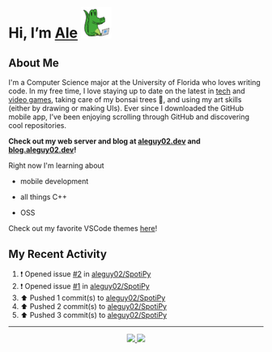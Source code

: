 <!---
Credit to @wei and @AlexanderWangY for inspiration
--->

<p>
  <h1>
    Hi, I’m <a href="https://github.com/aleguy02">Ale</a>
    <img src="public/images/gator.png" width="60">
  </h1>
<p/>

<h2>About Me</h2>

I'm a Computer Science major at the University of Florida who loves writing code.
In my free time, I love staying up to date on the latest in <a href="https://techcrunch.com/" target="_blank">tech</a> 
and <a href="https://www.youtube.com/c/SkillUp" target="_blank">video games</a>, 
taking care of my bonsai trees 🌱, 
and using my art skills (either by drawing or making UIs).
Ever since I downloaded the GitHub mobile app, I’ve been enjoying scrolling through GitHub and discovering cool repositories.

**Check out my web server and blog at [aleguy02.dev](https://aleguy02.dev) and [blog.aleguy02.dev](https://blog.aleguy02.dev)!**


Right now I'm learning about
- mobile development
- all things C++
- OSS

  <!--- TODO: add button to follow profile here --->

Check out my favorite VSCode themes <a href="https://github.com/aleguy02/aleguy02/tree/main/config-files/VS%20Code/themes">here</a>!

<h2>My Recent Activity</h2>

<!--START_SECTION:activity-->
1. ❗ Opened issue [#2](https://github.com/aleguy02/SpotiPy/issues/2) in [aleguy02/SpotiPy](https://github.com/aleguy02/SpotiPy)
2. ❗ Opened issue [#1](https://github.com/aleguy02/SpotiPy/issues/1) in [aleguy02/SpotiPy](https://github.com/aleguy02/SpotiPy)
3. ⬆️ Pushed 1 commit(s) to [aleguy02/SpotiPy](https://github.com/aleguy02/SpotiPy)
4. ⬆️ Pushed 2 commit(s) to [aleguy02/SpotiPy](https://github.com/aleguy02/SpotiPy)
5. ⬆️ Pushed 3 commit(s) to [aleguy02/SpotiPy](https://github.com/aleguy02/SpotiPy)
<!--END_SECTION:activity-->


-----
<p align="center">
  <a href="https://github.com/aleguy02">
    <img src="https://img.shields.io/badge/github-@aleguy02-211F1F?logo=github&logoColor=white&style=flat-square" />
  </a>
  <a href="https://www.linkedin.com/in/alejandrovillate1/">
    <img src="https://img.shields.io/badge/linkedin-Alejandro_Villate-0072B1?logo=linkedin&style=flat-square" />
  </a>
</p>
